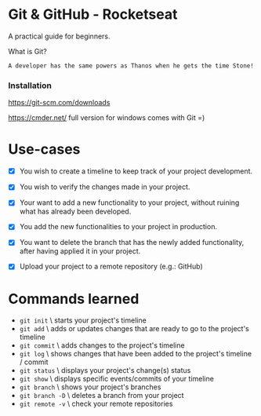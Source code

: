 # Git & GitHub - Rocketseat

A practical guide for beginners.

What is Git?

`A developer has the same powers as Thanos when he gets the time Stone!`

### Installation

https://git-scm.com/downloads

https://cmder.net/ full version for windows comes with Git =)

# Use-cases

- [x] You wish to create a timeline to keep track of your project development.
- [x] You wish to verify the changes made in your project.

- [x] Your want to add a new functionality to your project, without ruining what has already been developed.
- [x] You add the new functionalities to your project in production.
- [x] You want to delete the branch that has the newly added functionality, after having applied it in your project.

- [x] Upload your project to a remote repository (e.g.: GitHub)

# Commands learned

- `git init` \\ starts your project's timeline
- `git add` \\ adds or updates changes that are ready to go to the project's timeline
- `git commit` \\ adds changes to the project's timeline
- `git log` \\ shows changes that have been added to the project's timeline / commit
- `git status` \\  displays your project's change(s) status
- `git show` \\ displays specific events/commits of your timeline
- `git branch`  \\ shows your project's branches
- `git branch -D` \\ deletes a branch from your project
- `git remote -v` \\ check your remote repositories